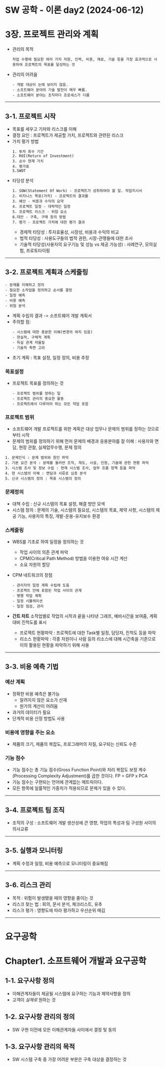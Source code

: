 # SW 공학 - 이론 day2 (2024-06-12)

# 3장. 프로젝트 관리와 계획
* 관리의 목적
  ```
  작업 수행에 필요한 여러 가지 자원, 인력, 비용, 재료, 기술 등을 가장 효과적으로 사용하여 프로젝트의 목표를 달성하는 것
  ```
* 관리의 어려움
  ```
  - 개발 대상이 눈에 보이지 않음.
  - 소프트웨어 분야의 기술 발전이 매우 빠름.
  - 소프트웨어 분야는 조직마다 프로세스가 다름
  ```
---  
## 3-1. 프로젝트 시작
* 목표를 세우고 기차와 리스크를 이해
* 결정 요인 : 프로젝트가 제공할 가치, 프로젝트와 관련된 리스크
* 가치 평가 방법
  ```
  1. 투자 회수 기간
  2. ROI(Return of Investment)
  3. 순수 현재 가치
  4. 평가표
  5.SWOT
  ```
* 타당성 분석
  ```
  1. SOW(Statement Of Work) - 프로젝트가 성취하여야 할 일. 작업지시서
  2. 비지니스 목표(가치) - 프로젝트의 결과물
  3. 예산 - 비용과 수익의 요약
  4. 프로젝트 일정 - 대략적인 일정
  5. 프로젝트 리스크 - 위험 요소
  6.대안 - 구축, 구매 등의 방법
  7. 평가 - 프로젝트 가치에 대한 평가 결과
  ```
    * 경제적 타당성 : 투자효율성, 시장성, 비용과 수익의 비교
    * 법적 타당성 : 사용도구들의 법적 권한, 시장-관행들에 대한 조사
    * 기술적 타당성(사용자의 요구기능 및 성능 vs 제공 가능성) : 사례연구, 모의실험, 프로토타이핑
---
## 3-2. 프로젝트 계획과 스케줄링
```
- 문제를 이해하고 정의
- 필요한 소작업을 정의하고 순서를 결정
- 일정 예측
- 비용 예측
- 위험 분석
```
* 계획 수립의 결과 -> 소프트웨어 개발 계획서
* 주의할 점:
  ```
  - 시스템에 대한 충분한 이해(변경의 여지 있음)
  - 현실적, 구체적 계획
  - 득실 관계 저울질
  - 기술적 측면 고려
  ```
* 초기 계획 : 목표 설정, 일정 정의, 비용 추정

### 목표설정
* 프로젝트 목표를 정의하는 것
  ```
  - 프로젝트 범위를 정하는 일
  - 프로젝트 관리의 중요한 활동
  - 프로젝트에서 다루어야 하는 모든 작업 포함
  ```
### 프로젝트 범위
* 소프트웨어 개발 프로젝트를 위한 계획은 대상 업무나 문제의 범위를 정하는 것으로부터 시작
* 문제의 범위를 정의하기 위해 먼저 문제의 배경과 응용분야를 잘 이해 : 사용자와 면담, 현장 관찰, 실제업무수행, 문제 정의
```
1. 문제인식 : 문제 범위와 원인 파악
2. 기본 요건 분석 : 문제를 둘러싼 조직, 제도, 시설, 인원, 기술에 관한 현황 파악
3. 시스템 조사 및 정보 수립 : 현재 시스템 조사, 업무 흐름 정책 등을 파악
4. 현 시스템의 이해 : 면담과 서류로 심층 분석
5. 신규 시스템의 정의 : 목표 시스템의 정의
```

### 문제정의
* 대책 수립 : 신규 시스템의 목표 설정, 해결 방안 모색
* 시스템 정의 : 문제의 기술, 시스템의 필요성, 시스템의 목표, 제약 사항, 시스템의 제공 기능, 사용자의 특징, 개발-운용-유지보수 환경

### 스케줄링
* WBS를 기초로 하여 일정을 정의하는 것
  * 작업 사이의 의존 관계 파악
  * CPM(Critical Path Method) 방법을 이용한 여유 시간 계산
  * 소요 자원의 할당
* CPM 네트워크의 장점
  ```
  - 관리자의 일정 계획 수립에 도움
  - 프로젝트 안에 포함된 작업 사이의 관계
  - 병행 작업 계획
  - 일정 시뮬레이션
  - 일정 점검, 관리
  ```

* **간트 차트**
  소작업별로 작업의 시작과 끝을 나타낸 그래프, 예비시간을 보여줌, 계획 대비 진척도를 표시
  * 프로젝트 현황파악 : 프로젝트에 대한 Task별 일정, 담당자, 진척도 등을 파악
  * 리소스 현황파악 : 각종 자원이나 사람 등의 리소스에 대해 시간축을 기준으로 이의 활용된 현황을 파악하기 위해 사용
---
## 3-3. 비용 예측 기법
### 예산 계획
* 정확한 비용 예측은 불가능
  * 알려지지 않은 요소가 산재
  * 원가의 계산이 어려움
* 과거의 데이터가 필요
* 단계적 비용 산정 방법도 사용

### 비용에 영향을 주는 요소
* 제품의 크기, 제품의 복잡도, 프로그래머의 자질, 요구되는 신뢰도 수준

### 기능 점수
* 기능 점수는 총 기능 점수(Gross Function Point)와 처리 복잡도 보정 계수(Processing Complexity Adjustment)를 곱한 것이다. FP = GFP x PCA
* 기능 점수는 구현되는 언어에 관계없는 메트릭이다.
* 모든 항목에 일률적인 가중치가 적용되므로 문제가 있을 수 있다.
---
## 3-4. 프로젝트 팀 조직
* 조직의 구성 : 소프트웨어 개발 생산성에 큰 영향, 작업의 특성과 팀 구성원 사이의 의사교류

---
## 3-5. 실행과 모니터링
* 계획 수정과 일정, 비용 예측으로 모니터링이 중요해짐

---
## 3-6. 리스크 관리
* 목적 : 위험이 발생됐을 때의 영향을 줄이는 것
* 리스크 찾는 법 : 회의, 문서 분석, 체크리스트, 유추
* 리스크 평가 : 영향도에 따라 평가하고 우선순위 매김

---
# 요구공학
# Chapter1. 소프트웨어 개발과 요구공학
## 1-1. 요구사항 정의
* 이해관계자들이 제공될 시스템에 요구하는 기능과 제약사항을 정의
* 고객이 *실제로* 원하는 것

## 1-2. 요구사항 관리의 정의
* SW 구현 이전에 모든 이해관계자들 사이에서 결정 및 동의

## 1-3. 요구사항 관리의 목적
* SW 시스템 구축 중 가장 어려운 부분은 구축 대상을 결정하는 것


